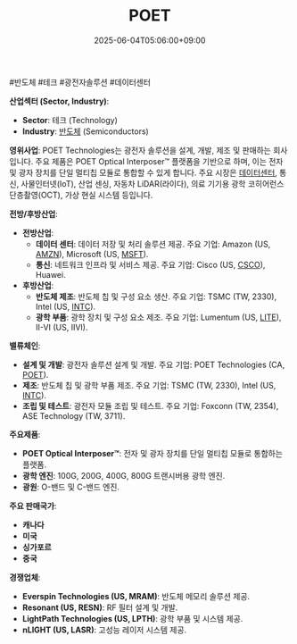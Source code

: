 ﻿---
title: "POET"
date: 2025-06-04T05:06:00+09:00
lastmod: 2025-06-04T05:06:00+09:00
type: docs
sidebar:
  open: true
weight: 704
---
<div style="display:none">
  <meta property="article:published_time" content="2025-06-03T20:06:00Z" />
  <meta property="article:modified_time" content="2025-06-03T20:06:00Z" />
</div>
#반도체 #테크 #광전자솔루션 #데이터센터 

**산업섹터 (Sector, Industry)**:

- **Sector**: 테크 (Technology)
- **Industry**: [반도체](/industry-study/반도체/) (Semiconductors)

**영위사업**: POET Technologies는 광전자 솔루션을 설계, 개발, 제조 및 판매하는 회사입니다. 주요 제품은 POET Optical Interposer™ 플랫폼을 기반으로 하며, 이는 전자 및 광자 장치를 단일 멀티칩 모듈로 통합할 수 있게 합니다. 주요 시장은 [데이터센터](/industry-study/데이터센터/), 통신, 사물인터넷(IoT), 산업 센싱, 자동차 LiDAR(라이다), 의료 기기용 광학 코히어런스 단층촬영(OCT), 가상 현실 시스템 등입니다.

**전방/후방산업**:

- **전방산업**:
    - **데이터 센터**: 데이터 저장 및 처리 솔루션 제공. 주요 기업: Amazon (US, [AMZN](/company-analysis/amzn/)), Microsoft (US, [MSFT](/company-analysis/msft/)).
    - **통신**: 네트워크 인프라 및 서비스 제공. 주요 기업: Cisco (US, [CSCO](/company-analysis/csco/)), Huawei.
- **후방산업**:
    - **반도체 제조**: 반도체 칩 및 구성 요소 생산. 주요 기업: TSMC (TW, 2330), Intel (US, [INTC](/company-analysis/intc/)).
    - **광학 부품**: 광학 장치 및 구성 요소 제조. 주요 기업: Lumentum (US, [LITE](/company-analysis/lite/)), II-VI (US, IIVI).

**밸류체인**:

- **설계 및 개발**: 광전자 솔루션 설계 및 개발. 주요 기업: POET Technologies (CA, [POET](/company-analysis/poet/)).
- **제조**: 반도체 칩 및 광학 부품 제조. 주요 기업: TSMC (TW, 2330), Intel (US, [INTC](/company-analysis/intc/)).
- **조립 및 테스트**: 광전자 모듈 조립 및 테스트. 주요 기업: Foxconn (TW, 2354), ASE Technology (TW, 3711).

**주요제품**:

- **POET Optical Interposer™**: 전자 및 광자 장치를 단일 멀티칩 모듈로 통합하는 플랫폼.
- **광학 엔진**: 100G, 200G, 400G, 800G 트랜시버용 광학 엔진.
- **광원**: O-밴드 및 C-밴드 엔진.

**주요 판매국가**:

- **캐나다**
- **미국**
- **싱가포르**
- **중국**

**경쟁업체**:

- **Everspin Technologies (US, MRAM)**: 반도체 메모리 솔루션 제공.
- **Resonant (US, RESN)**: RF 필터 설계 및 개발.
- **LightPath Technologies (US, LPTH)**: 광학 부품 및 시스템 제공.
- **nLIGHT (US, LASR)**: 고성능 레이저 시스템 제공.
